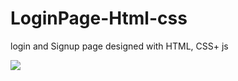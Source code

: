 # LoginPage-Html-css
login and Signup page designed with HTML, CSS+ js 


<Img src="https://user-images.githubusercontent.com/106869099/174450730-fc9ff08e-5738-4d7c-8c1f-82a1d80fb5bf.JPG" />
